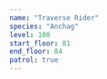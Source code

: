 ```yaml
---
name: "Traverse Rider"
species: "Anchag"
level: 100
start_floor: 81
end_floor: 84
patrol: true
---
```


